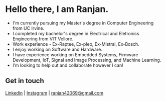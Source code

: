 # Hello there, I am Ranjan. 
-  I'm currently pursuing my Master's degree in Computer Engineering from UC Irvine.
-  I completed my bachelor's degree in Electrical and Eletronics Engineering from VIT Vellore.
-  Work experience - Ex-Raptee, Ex-pleo, Ex-Mistral, Ex-Bosch.
-  I enjoy working on Software and Hardware.
-  I have experience working on Embedded Systems, Firmware Development, IoT, Signal and Image Processing, and Machine Learning.
-  I’m looking to help out and collaborate however I can!

## Get in touch
[Linkedin](https://www.linkedin.com/in/sranjan27/) | [Instagram](https://www.instagram.com/ranjanfun69/) | ranjan42069@gmail.com

<!---
ranfun/ranfun is a ✨ special ✨ repository because its `README.md` (this file) appears on your GitHub profile.
You can click the Preview link to take a look at your changes.
--->
